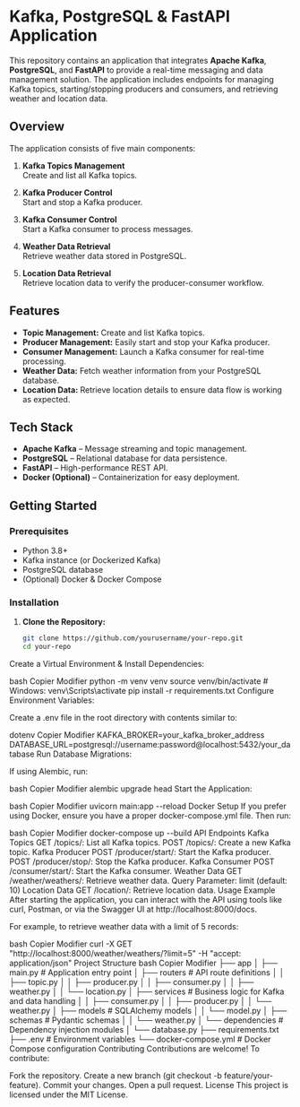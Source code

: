 # Kafka, PostgreSQL & FastAPI Application

This repository contains an application that integrates **Apache Kafka**, **PostgreSQL**, and **FastAPI** to provide a real-time messaging and data management solution. The application includes endpoints for managing Kafka topics, starting/stopping producers and consumers, and retrieving weather and location data.

## Overview

The application consists of five main components:

1. **Kafka Topics Management**  
   Create and list all Kafka topics.

2. **Kafka Producer Control**  
   Start and stop a Kafka producer.

3. **Kafka Consumer Control**  
   Start a Kafka consumer to process messages.

4. **Weather Data Retrieval**  
   Retrieve weather data stored in PostgreSQL.

5. **Location Data Retrieval**  
   Retrieve location data to verify the producer-consumer workflow.

## Features

- **Topic Management:** Create and list Kafka topics.
- **Producer Management:** Easily start and stop your Kafka producer.
- **Consumer Management:** Launch a Kafka consumer for real-time processing.
- **Weather Data:** Fetch weather information from your PostgreSQL database.
- **Location Data:** Retrieve location details to ensure data flow is working as expected.

## Tech Stack

- **Apache Kafka** – Message streaming and topic management.
- **PostgreSQL** – Relational database for data persistence.
- **FastAPI** – High-performance REST API.
- **Docker (Optional)** – Containerization for easy deployment.

## Getting Started

### Prerequisites

- Python 3.8+
- Kafka instance (or Dockerized Kafka)
- PostgreSQL database
- (Optional) Docker & Docker Compose

### Installation

1. **Clone the Repository:**

   ```bash
   git clone https://github.com/yourusername/your-repo.git
   cd your-repo
Create a Virtual Environment & Install Dependencies:

bash
Copier
Modifier
python -m venv venv
source venv/bin/activate  # Windows: venv\Scripts\activate
pip install -r requirements.txt
Configure Environment Variables:

Create a .env file in the root directory with contents similar to:

dotenv
Copier
Modifier
KAFKA_BROKER=your_kafka_broker_address
DATABASE_URL=postgresql://username:password@localhost:5432/your_database
Run Database Migrations:

If using Alembic, run:

bash
Copier
Modifier
alembic upgrade head
Start the Application:

bash
Copier
Modifier
uvicorn main:app --reload
Docker Setup
If you prefer using Docker, ensure you have a proper docker-compose.yml file. Then run:

bash
Copier
Modifier
docker-compose up --build
API Endpoints
Kafka Topics
GET /topics/: List all Kafka topics.
POST /topics/: Create a new Kafka topic.
Kafka Producer
POST /producer/start/: Start the Kafka producer.
POST /producer/stop/: Stop the Kafka producer.
Kafka Consumer
POST /consumer/start/: Start the Kafka consumer.
Weather Data
GET /weather/weathers/: Retrieve weather data.
Query Parameter: limit (default: 10)
Location Data
GET /location/: Retrieve location data.
Usage Example
After starting the application, you can interact with the API using tools like curl, Postman, or via the Swagger UI at http://localhost:8000/docs.

For example, to retrieve weather data with a limit of 5 records:

bash
Copier
Modifier
curl -X GET "http://localhost:8000/weather/weathers/?limit=5" -H "accept: application/json"
Project Structure
bash
Copier
Modifier
├── app
│   ├── main.py                   # Application entry point
│   ├── routers                   # API route definitions
│   │   ├── topic.py
│   │   ├── producer.py
│   │   ├── consumer.py
│   │   ├── weather.py
│   │   └── location.py
│   ├── services                  # Business logic for Kafka and data handling
│   │   ├── consumer.py
│   │   ├── producer.py
│   │   └── weather.py
│   ├── models                    # SQLAlchemy models
│   │   └── model.py
│   ├── schemas                   # Pydantic schemas
│   │   └── weather.py
│   └── dependencies              # Dependency injection modules
│       └── database.py
├── requirements.txt
├── .env                        # Environment variables
└── docker-compose.yml          # Docker Compose configuration
Contributing
Contributions are welcome! To contribute:

Fork the repository.
Create a new branch (git checkout -b feature/your-feature).
Commit your changes.
Open a pull request.
License
This project is licensed under the MIT License.